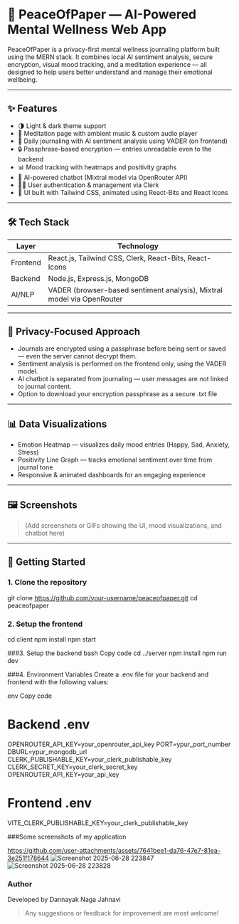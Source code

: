 # 🧠 PeaceOfPaper — AI-Powered Mental Wellness Web App

PeaceOfPaper is a privacy-first mental wellness journaling platform built using the MERN stack. It combines local AI sentiment analysis, secure encryption, visual mood tracking, and a meditation experience — all designed to help users better understand and manage their emotional wellbeing.

---

## ✨ Features

- 🌗 Light & dark theme support
- 🧘 Meditation page with ambient music & custom audio player
- 📓 Daily journaling with AI sentiment analysis using VADER (on frontend)
- 🔒 Passphrase-based encryption — entries unreadable even to the backend
- 📊 Mood tracking with heatmaps and positivity graphs
- 🤖 AI-powered chatbot (Mixtral model via OpenRouter API)
- 🙋‍♀️ User authentication & management via Clerk
- 🎨 UI built with Tailwind CSS, animated using React-Bits and React Icons

---

## 🛠 Tech Stack

| Layer        | Technology                                                                 |
|--------------|----------------------------------------------------------------------------|
| Frontend     | React.js, Tailwind CSS, Clerk, React-Bits, React-Icons                     |
| Backend      | Node.js, Express.js, MongoDB                                               |
| AI/NLP       | VADER (browser-based sentiment analysis), Mixtral model via OpenRouter     |

---

## 🔐 Privacy-Focused Approach

- Journals are encrypted using a passphrase before being sent or saved — even the server cannot decrypt them.
- Sentiment analysis is performed on the frontend only, using the VADER model.
- AI chatbot is separated from journaling — user messages are not linked to journal content.
- Option to download your encryption passphrase as a secure .txt file

---

## 📊 Data Visualizations

- Emotion Heatmap — visualizes daily mood entries (Happy, Sad, Anxiety, Stress)
- Positivity Line Graph — tracks emotional sentiment over time from journal tone
- Responsive & animated dashboards for an engaging experience

---

## 🖼 Screenshots

> (Add screenshots or GIFs showing the UI, mood visualizations, and chatbot here)

---

## 🚀 Getting Started

### 1. Clone the repository

git clone https://github.com/your-username/peaceofpaper.git
cd peaceofpaper

### 2. Setup the frontend
cd client
npm install
npm start

###3. Setup the backend
bash
Copy code
cd ../server
npm install
npm run dev

###4. Environment Variables
Create a .env file for your backend and frontend with the following values:

env
Copy code
# Backend .env

OPENROUTER_API_KEY=your_openrouter_api_key
PORT=ypur_port_number
DBURL=ypur_mongodb_url
CLERK_PUBLISHABLE_KEY=your_clerk_publishable_key
CLERK_SECRET_KEY=your_clerk_secret_key
OPENROUTER_API_KEY=your_api_key

# Frontend .env
VITE_CLERK_PUBLISHABLE_KEY=your_clerk_publishable_key

###Some screenshots of my application

https://github.com/user-attachments/assets/7641bee1-da76-47e7-81ea-3e251f178644
![Screenshot 2025-06-28 223847](https://github.com/user-attachments/assets/6a244310-a76a-45e9-8e48-20958c3c499c)
![Screenshot 2025-06-28 223828](https://github.com/user-attachments/assets/3cf86f0a-d7da-4be7-99cc-95805bc0860f)

### Author
Developed by Dannayak Naga Jahnavi

>  Any suggestions or feedback for improvement are most welcome!

